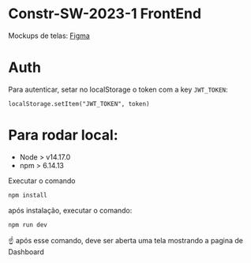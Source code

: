 # Constr-SW-2023-1 FrontEnd

Mockups de telas: [Figma](https://www.figma.com/file/IZy5DZn89Q8MVYhD9nGFgg/ConstrSW-2023-1?type=design&node-id=0-1)

# Auth

Para autenticar, setar no localStorage o token com a key `JWT_TOKEN`:

`localStorage.setItem("JWT_TOKEN", token)`

# Para rodar local:

- Node > v14.17.0
- npm > 6.14.13

Executar o comando
```bash
npm install
```

após instalação, executar o comando:
```bash
npm run dev
```
:point_up: após esse comando, deve ser aberta uma tela mostrando a pagina de Dashboard